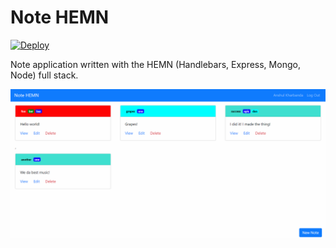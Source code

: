 # Note HEMN

[![Deploy](https://www.herokucdn.com/deploy/button.svg)](https://heroku.com/deploy)

Note application written with the HEMN (Handlebars, Express, Mongo, Node) full stack.

![Screenshot](screenshot.png)
